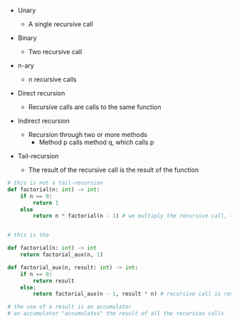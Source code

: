 - Unary
	- A single recursive call
- Binary
	- Two recursive call
- n-ary
	- n recursive calls

- Direct recursion
	- Recursive calls are calls to the same function
- Indirect recursion
	- Recursion through two or more methods
		- Method p calls method q, which calls p

- Tail-recursion
	- The result of the recursive call is the result of the function

```python
# this is not a tail-recursion
def factorial(n: int) -> int:
	if n == 0:
		return 1
	else
		return n * factorial(n - 1) # we multiply the recursive call, therefore, it is not a tail-recursion


# this is tho

def factorial(n: int) -> int
	return factorial_aux(n, 1)

def factorial_aux(n, result: int) -> int:
	if n == 0:
		return result
	else:
		return factorial_aux(n - 1, result * n) # recursive call is result of the function

# the use of a result is an accumulator
# an accumulator "accumulates" the result of all the recursion calls
```